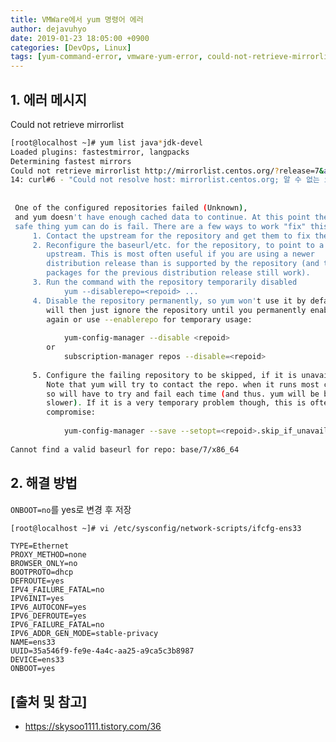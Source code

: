 ```yaml
---
title: VMWare에서 yum 명령어 에러
author: dejavuhyo
date: 2019-01-23 18:05:00 +0900
categories: [DevOps, Linux]
tags: [yum-command-error, vmware-yum-error, could-not-retrieve-mirrorlist, vmware-yum-명령어-에러, yum-명령어-에러]
---
```


## 1. 에러 메시지
Could not retrieve mirrorlist

```bash
[root@localhost ~]# yum list java*jdk-devel
Loaded plugins: fastestmirror, langpacks
Determining fastest mirrors
Could not retrieve mirrorlist http://mirrorlist.centos.org/?release=7&arch=x86_64&repo=os&infra=stock error was
14: curl#6 - "Could not resolve host: mirrorlist.centos.org; 알 수 없는 오류"
 
 
 One of the configured repositories failed (Unknown),
 and yum doesn't have enough cached data to continue. At this point the only
 safe thing yum can do is fail. There are a few ways to work "fix" this:
     1. Contact the upstream for the repository and get them to fix the problem.
     2. Reconfigure the baseurl/etc. for the repository, to point to a working
        upstream. This is most often useful if you are using a newer
        distribution release than is supported by the repository (and the
        packages for the previous distribution release still work).
     3. Run the command with the repository temporarily disabled
            yum --disablerepo=<repoid> ...
     4. Disable the repository permanently, so yum won't use it by default. Yum
        will then just ignore the repository until you permanently enable it
        again or use --enablerepo for temporary usage:
 
            yum-config-manager --disable <repoid>
        or
            subscription-manager repos --disable=<repoid>
 
     5. Configure the failing repository to be skipped, if it is unavailable.
        Note that yum will try to contact the repo. when it runs most commands,
        so will have to try and fail each time (and thus. yum will be be much
        slower). If it is a very temporary problem though, this is often a nice
        compromise:
 
            yum-config-manager --save --setopt=<repoid>.skip_if_unavailable=true
 
Cannot find a valid baseurl for repo: base/7/x86_64
```

## 2. 해결 방법
```ONBOOT=no```를 yes로 변경 후 저장

```bash
[root@localhost ~]# vi /etc/sysconfig/network-scripts/ifcfg-ens33
```

```text
TYPE=Ethernet
PROXY_METHOD=none
BROWSER_ONLY=no
BOOTPROTO=dhcp
DEFROUTE=yes
IPV4_FAILURE_FATAL=no
IPV6INIT=yes
IPV6_AUTOCONF=yes
IPV6_DEFROUTE=yes
IPV6_FAILURE_FATAL=no
IPV6_ADDR_GEN_MODE=stable-privacy
NAME=ens33
UUID=35a546f9-fe9e-4a4c-aa25-a9ca5c3b8987
DEVICE=ens33
ONBOOT=yes
```

## [출처 및 참고]
* <https://skysoo1111.tistory.com/36>

